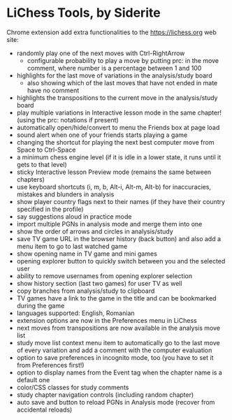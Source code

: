 # LiChess Tools, by Siderite
Chrome extension add extra functionalities to the https://lichess.org web site:
 - randomly play one of the next moves with Ctrl-RightArrow
     - configurable probability to play a move by putting prc:<number> in the move comment, where number is a percentage between 1 and 100
 - highlights for the last move of variations in the analysis/study board
     - also showing which of the last moves that have not ended in mate have no comment
 - highlights the transpositions to the current move in the analysis/study board
 - play multiple variations in Interactive lesson mode in the same chapter! (using the prc: notations if present)
 - automatically open/hide/convert to menu the Friends box at page load
 - sound alert when one of your friends starts playing a game
 - changing the shortcut for playing the next best computer move from Space to Ctrl-Space
 - a minimum chess engine level (if it is idle in a lower state, it runs until it gets to that level)
 - sticky Interactive lesson Preview mode (remains the same between chapters)
 - use keyboard shortcuts (i, m, b, Alt-i, Alt-m, Alt-b) for inaccuracies, mistakes and blunders in analysis
 - show player country flags next to their names (if they have their country specified in the profile)
 - say suggestions aloud in practice mode
 - import multiple PGNs in analysis mode and merge them into one
 - show the order of arrows and circles in analysis/study
 - save TV game URL in the browser history (back button) and also add a menu item to go to last watched game
 - show opening name in TV game and mini games
 - opening explorer button to quickly switch between you and the selected user
 - ability to remove usernames from opening explorer selection
 - show history section (last two games) for user TV as well
 - copy branches from analysis/study to clipboard
 - TV games have a link to the game in the title and can be bookmarked during the game
 - languages supported: English, Romanian
 - extension options are now in the Preferences menu in LiChess
 - next moves from transpositions are now available in the analysis move list
 - study move list context menu item to automatically go to the last move of every variation and add a comment with the computer evaluation
 - option to save preferences in incognito mode, too (you have to set it from Preferences first!)
 - option to display names from the Event tag when the chapter name is a default one
 - color/CSS classes for study comments
 - study chapter navigation controls (including random chapter)
 - auto save and button to reload PGNs in Analysis mode (recover from accidental reloads) 